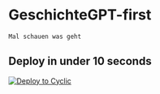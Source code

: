 # GeschichteGPT-first

```
Mal schauen was geht
```

## Deploy in under 10 seconds

[![Deploy to Cyclic](https://deploy.cyclic.app/button.svg)](https://deploy.cyclic.app/)
